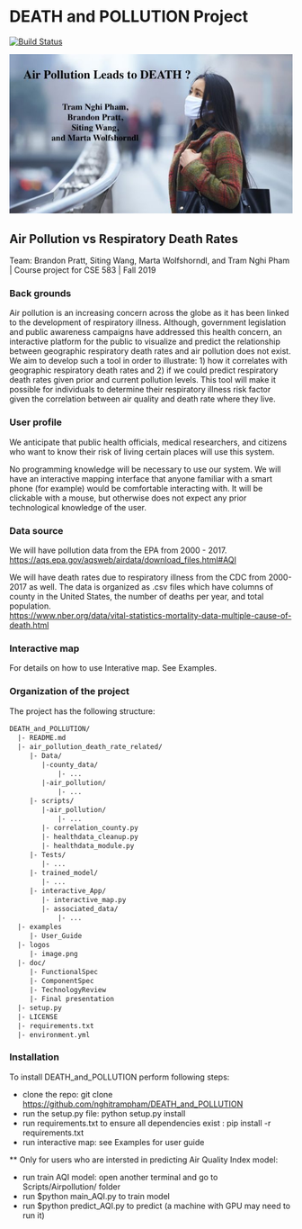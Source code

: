 # DEATH and POLLUTION Project

[![Build Status](https://travis-ci.org/nghitrampham/DEATH_and_POLLUTION.svg?branch=master)](https://travis-ci.org/nghitrampham/DEATH_and_POLLUTION)

![Alt text](logos/ReadMe.jpg?raw=true "Title")
## Air Pollution vs Respiratory Death Rates
Team: Brandon Pratt, Siting Wang, Marta Wolfshorndl, and Tram Nghi Pham | Course project for CSE 583 | Fall 2019

### Back grounds

Air pollution is an increasing concern across the globe as it has been linked to the development of respiratory illness. Although, government legislation and public awareness campaigns have addressed this health concern, an interactive platform for the public to visualize and predict the relationship between geographic respiratory death rates and air pollution does not exist. We aim to develop such a tool in order to illustrate: 1) how it correlates with geographic respiratory death rates and 2) if we could predict respiratory death rates given prior and current pollution levels. This tool will make it possible for individuals to determine their respiratory illness risk factor given the correlation between air quality and death rate where they live.  

### User profile

We anticipate that public health officials, medical researchers, and  citizens who want to know their risk of living certain places will use this system.

No programming knowledge will be necessary to use our system.  We will have an interactive mapping interface that anyone familiar with a smart phone (for example) would be comfortable interacting with.  It will be clickable with a mouse, but otherwise does not expect any prior technological knowledge of the user.

### Data source

We will have pollution data from the EPA from 2000 - 2017.<br />https://aqs.epa.gov/aqsweb/airdata/download_files.html#AQI

We will have death rates due to respiratory illness from the CDC from 2000-2017 as well.  The data is organized as .csv files which have columns of county in the United States, the number of deaths per year, and total population.<br />https://www.nber.org/data/vital-statistics-mortality-data-multiple-cause-of-death.html


### Interactive map 
For details on how to use Interative map. See Examples. 

### Organization of the project

The project has the following structure:

```
DEATH_and_POLLUTION/
  |- README.md
  |- air_pollution_death_rate_related/
     |- Data/
        |-county_data/
        	|- ...
        |-air_pollution/
        	|- ...
     |- scripts/
        |-air_pollution/
        	|- ...
        |- correlation_county.py
        |- healthdata_cleanup.py
        |- healthdata_module.py
     |- Tests/
        |- ...
     |- trained_model/ 
        |- ...
     |- interactive_App/
     	|- interactive_map.py
     	|- associated_data/
     		|- ...
  |- examples
     |- User_Guide
  |- logos
     |- image.png  
  |- doc/
     |- FunctionalSpec
     |- ComponentSpec
     |- TechnologyReview
     |- Final presentation
  |- setup.py
  |- LICENSE
  |- requirements.txt
  |- environment.yml
```


### Installation

To install DEATH_and_POLLUTION perform following steps:

* clone the repo: git clone https://github.com/nghitrampham/DEATH_and_POLLUTION
* run the setup.py file: python setup.py install
* run requirements.txt to ensure all dependencies exist : pip install -r requirements.txt
* run interactive map: see Examples for user guide

** Only for users who are intersted in predicting Air Quality Index model:
* run train AQI model: open another terminal and go to Scripts/Airpollution/ folder
* run $python main_AQI.py to train model 
* run $python predict_AQI.py to predict (a machine with GPU may need to run it)








